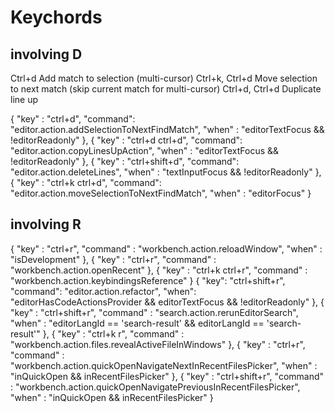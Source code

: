 # Keychords## involving DCtrl+d          Add match to selection (multi-cursor)Ctrl+k, Ctrl+d  Move selection to next match (skip current match for multi-cursor)Ctrl+d, Ctrl+d  Duplicate line up{  "key"    : "ctrl+d",  "command": "editor.action.addSelectionToNextFindMatch",  "when"   : "editorTextFocus && !editorReadonly"},{  "key"    : "ctrl+d ctrl+d",  "command": "editor.action.copyLinesUpAction",  "when"   : "editorTextFocus && !editorReadonly"},{  "key"    : "ctrl+shift+d",  "command": "editor.action.deleteLines",  "when"   : "textInputFocus && !editorReadonly"},{  "key"    : "ctrl+k ctrl+d",  "command": "editor.action.moveSelectionToNextFindMatch",  "when"   : "editorFocus"}## involving R{  "key"     : "ctrl+r",  "command" : "workbench.action.reloadWindow",  "when"    : "isDevelopment"},{  "key"     : "ctrl+r",  "command" : "workbench.action.openRecent"},{  "key"     : "ctrl+k ctrl+r",  "command" : "workbench.action.keybindingsReference"}{  "key": "ctrl+shift+r",  "command": "editor.action.refactor",  "when": "editorHasCodeActionsProvider && editorTextFocus && !editorReadonly"},{  "key"     : "ctrl+shift+r",  "command" : "search.action.rerunEditorSearch",  "when"    : "editorLangId == 'search-result' && editorLangId == 'search-result'"},{  "key"     : "ctrl+k r",  "command" : "workbench.action.files.revealActiveFileInWindows"},{  "key"     : "ctrl+r",  "command" : "workbench.action.quickOpenNavigateNextInRecentFilesPicker",  "when"    : "inQuickOpen && inRecentFilesPicker"},{  "key"     : "ctrl+shift+r",  "command" : "workbench.action.quickOpenNavigatePreviousInRecentFilesPicker",  "when"    : "inQuickOpen && inRecentFilesPicker"}